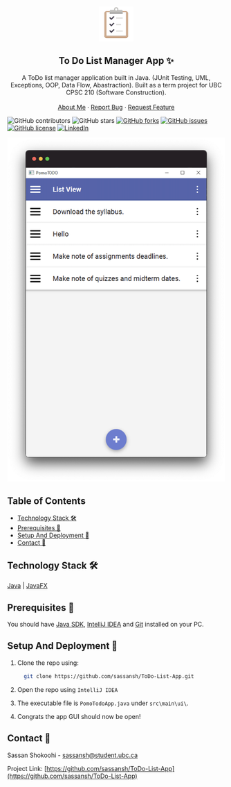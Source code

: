 <!-- PROJECT LOGO -->
<br />
<p align="center">
 <a href="https://github.com/sassansh/ToDo-List-App">
    <img src="/images/logo.png" alt="Logo" width="80" height="80">
  </a>
  <h2 align="center">To Do List Manager App ✨</h2>

  <p align="center">
    A ToDo list manager application built in Java. (JUnit Testing, UML, Exceptions, OOP, Data Flow, Abastraction). Built as a term project for UBC CPSC 210 (Software Construction).
    <br />
    <br />
    <a href="https://sassanshokoohi.ca">About Me</a>
    ·
    <a href="https://github.com/sassansh/ToDo-List-App/issues">Report Bug</a>
    ·
    <a href="https://github.com/sassansh/ToDo-List-App/issues">Request Feature</a>
  </p>
</p>

![GitHub contributors](https://img.shields.io/github/contributors/sassansh/ToDo-List-App?color=ffcc66&style=for-the-badge)
![GitHub stars](https://img.shields.io/github/stars/sassansh/ToDo-List-App?color=ffcc66&style=for-the-badge)
[![GitHub forks](https://img.shields.io/github/forks/sassansh/ToDo-List-App?style=for-the-badge)](https://github.com/sassansh/ToDo-List-App/network)
[![GitHub issues](https://img.shields.io/github/issues/sassansh/ToDo-List-App?color=ffcc66&style=for-the-badge)](https://github.com/sassansh/ToDo-List-App/issues)
[![GitHub license](https://img.shields.io/github/license/sassansh/ToDo-List-App?style=for-the-badge)](https://github.com/sassansh/ToDo-List-App/blob/master/LICENSE)
[![LinkedIn][linkedin-shield]][linkedin-url]

[![Site preview](/images/screenshot.png)](https://sassanshokoohi.ca/)

## Table of Contents

- [Technology Stack 🛠️](#technology-stack-)
- [Prerequisites 🍪](#prerequisites-)
- [Setup And Deployment 🔧](#setup-and-deployment-)
- [Contact 📧](#contact-)

## Technology Stack 🛠️

[Java](https://www.java.com/en/)
| [JavaFX](https://openjfx.io/)

## Prerequisites 🍪

You should have [Java SDK](https://www.oracle.com/ca-en/java/technologies/javase-downloads.html), [IntelliJ IDEA](https://www.jetbrains.com/idea/) and [Git](https://git-scm.com/) installed on your PC.

## Setup And Deployment 🔧

1. Clone the repo using:

   ```bash
     git clone https://github.com/sassansh/ToDo-List-App.git
   ```

2. Open the repo using `IntelliJ IDEA`

3. The executable file is `PomoTodoApp.java` under `src\main\ui\`.

4. Congrats the app GUI should now be open!

## Contact 📧

Sassan Shokoohi - sassansh@student.ubc.ca

Project Link: [https://github.com/sassansh/ToDo-List-App](https://github.com/sassansh/ToDo-List-App)

[linkedin-shield]: https://img.shields.io/badge/-LinkedIn-black.svg?style=for-the-badge&logo=linkedin&colorB=555
[linkedin-url]: https://www.linkedin.com/in/sassanshokoohi/
